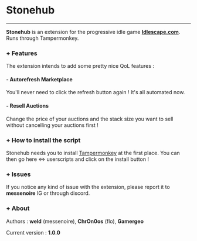 # Stonehub
---
**Stonehub** is an extension for the progressive idle game  **[Idlescape.com](https://idlescape.com/game)**.
Runs through Tampermonkey.

### + Features

The extension intends to add some pretty nice QoL features :
####  - Autorefresh Marketplace
You'll never need to click the refresh button again ! It's all automated now.
####  - Resell Auctions
Change the price of your auctions and the stack size you want to sell without cancelling your auctions first ! 

### + How to install the script

Stonehub needs you to install [Tampermonkey](https://www.tampermonkey.net/) at the first place.
You can then go here <=> userscripts and click on the install button !

### + Issues

If you notice any kind of issue with the extension, please report it to **messenoire** IG or through discord. 

### + About

Authors : **weld** (messenoire), **ChrOn0os** (flo), **Gamergeo**

Current version : **1.0.0**





